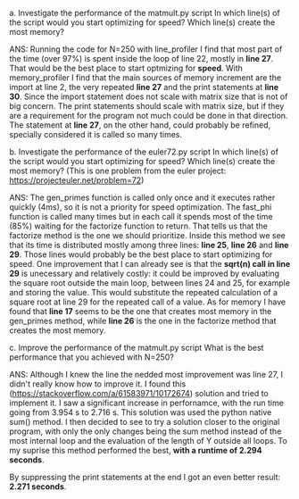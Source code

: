 a. Investigate the performance of the matmult.py script
In which line(s) of the script would you start optimizing for speed? Which line(s) create the most memory?

ANS: Running the code for N=250 with line_profiler I find that most part of the time (over 97%) is spent inside the loop of line 22, mostly in **line 27**. That would be the best place to start optmizing for **speed**. With memory_profiler I find that the main sources of memory increment are the import at line 2, the very repeated **line 27** and the print statements at **line 30**. Since the import statement does not scale with matrix size that is not of big concern. The print statements should scale with matrix size, but if they are a requirement for the program not much could be done in that direction. The statement at **line 27**, on the other hand, could probably be refined, specially considered it is called so many times.

b. Investigate the performance of the euler72.py script
In which line(s) of the script would you start optimizing for speed? Which line(s) create the most memory? (This is one problem from the euler project: https://projecteuler.net/problem=72)

ANS: The gen_primes function is called only once and it executes rather quickly (4ms), so it is not a priority for speed optimization. The fast_phi function is called many times but in each call it spends most of the time (85%) waiting for the factorize function to return. That tells us that the factorize method is the one we should prioritize. Inside this method we see that its time is distributed mostly among three lines: **line 25**, **line 26** and **line 29**. Those lines would probably be the best place to start optimizing for speed. One improvement that I can already see is that the **sqrt(n) call in line 29** is unecessary and relatively costly: it could be improved by evaluating the square root outside the main loop, between lines 24 and 25, for example and storing the value. This would substitute the repeated calculation of a square root at line 29 for the repeated call of a value.
    As for memory I have found that **line 17** seems to be the one that creates most memory in the gen_primes method, while **line 26** is the one in the factorize method that creates the most memory.


c. Improve the performance of the matmult.py script
What is the best performance that you achieved with N=250?

ANS: Although I knew the line the nedded most improvement was line 27, I didn't really know how to improve it. I found this (https://stackoverflow.com/a/61583971/10172674) solution and tried to implement it. I saw a significant increase in perfornamce, with the run time going from 3.954 s to 2.716 s. This solution was used the python native sum() method. I then decided to see to try a solution closer to the original program, with only the only changes being the sum method instead of the most internal loop and the evaluation of the length of Y outside all loops. To my suprise this method performed the best, **with a runtime of 2.294 seconds**.

By suppressing the print statements at the end I got an even better result: **2.271 seconds**.